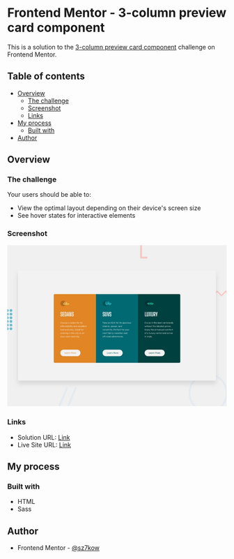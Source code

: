 # Frontend Mentor - 3-column preview card component

This is a solution to the [3-column preview card component](https://www.frontendmentor.io/challenges/3column-preview-card-component-pH92eAR2-) challenge on Frontend Mentor.

## Table of contents

- [Overview](#overview)
  - [The challenge](#the-challenge)
  - [Screenshot](#screenshot)
  - [Links](#links)
- [My process](#my-process)
  - [Built with](#built-with)
- [Author](#author)

## Overview

### The challenge

Your users should be able to:

- View the optimal layout depending on their device's screen size
- See hover states for interactive elements

### Screenshot

![](./screenshots/screenshot-3-column-preview-card-component.jpg)

### Links

- Solution URL: [Link](https://www.frontendmentor.io/solutions/3column-preview-card-component-AdkSjUqYT)
- Live Site URL: [Link](https://3-column-preview-card-component.sz7kow.com/)

## My process

### Built with

- HTML
- Sass

## Author
- Frontend Mentor - [@sz7kow](https://www.frontendmentor.io/profile/sz7kow)
